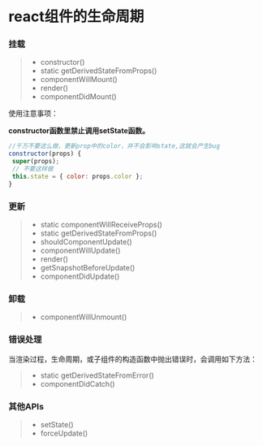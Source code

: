 # react组件的生命周期

### 挂载
> * constructor()
> * static getDerivedStateFromProps()
> * componentWillMount()
> * render()
> * componentDidMount()

使用注意事项：

**constructor函数里禁止调用setState函数。**
```jsx
//千万不要这么做，更新prop中的color，并不会影响state,这就会产生bug
constructor(props) {
 super(props);
 // 不要这样做
 this.state = { color: props.color };
}
```

### 更新
> * static componentWillReceiveProps()
> * static getDerivedStateFromProps()
> * shouldComponentUpdate()
> * componentWillUpdate()
> * render()
> * getSnapshotBeforeUpdate()
> * componentDidUpdate()


### 卸载
> * componentWillUnmount()

### 错误处理
当渲染过程，生命周期，或子组件的构造函数中抛出错误时，会调用如下方法：

> * static getDerivedStateFromError()
> * componentDidCatch()

### 其他APIs

> * setState()
> * forceUpdate()
